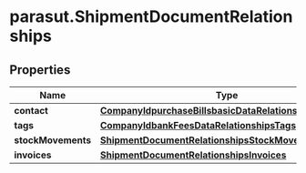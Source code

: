 # parasut.ShipmentDocumentRelationships

## Properties
Name | Type | Description | Notes
------------ | ------------- | ------------- | -------------
**contact** | [**CompanyIdpurchaseBillsbasicDataRelationshipsSupplier**](CompanyIdpurchaseBillsbasicDataRelationshipsSupplier.md) |  | [optional] 
**tags** | [**CompanyIdbankFeesDataRelationshipsTags**](CompanyIdbankFeesDataRelationshipsTags.md) |  | [optional] 
**stockMovements** | [**ShipmentDocumentRelationshipsStockMovements**](ShipmentDocumentRelationshipsStockMovements.md) |  | [optional] 
**invoices** | [**ShipmentDocumentRelationshipsInvoices**](ShipmentDocumentRelationshipsInvoices.md) |  | [optional] 


